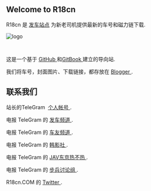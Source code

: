 ## Welcome to R18cn

R18cn 是 [发车站点](https://www.R18cn.com) 为新老司机提供最新的车号和磁力链下载.

 
 ![logo](https://user-images.githubusercontent.com/26520759/27231605-b28594f8-52e5-11e7-9128-e47b6a62e31f.jpg)


```markdown
 
```


这是一个基于 [GitHub ](https://github.com/) 和[GitBook ](https://gitbook.com/) 建立的导向站.

我们将车号，封面图片、下载链接，都存放在 [Blogger ](https://r18cn.com/).




## 联系我们

站长的TeleGram   [个人帐号 ](https://t.me/R18plus).

电报 TeleGram 的 [发车频道 ](https://t.me/R18cncom).

电报 TeleGram 的 [车友频道 ](https://t.me/R18top).

电报 TeleGram 的 [韩影社 ](https://t.me/R18kr).

电报 TeleGram 的 [JAV东京热不热 ](https://t.me/R18jp).

电报 TeleGram 的 [步兵讨论组 ](https://t.me/R18cn).

R18cn.COM 的 [Twitter ](https://twitter.comj/R18cn).

